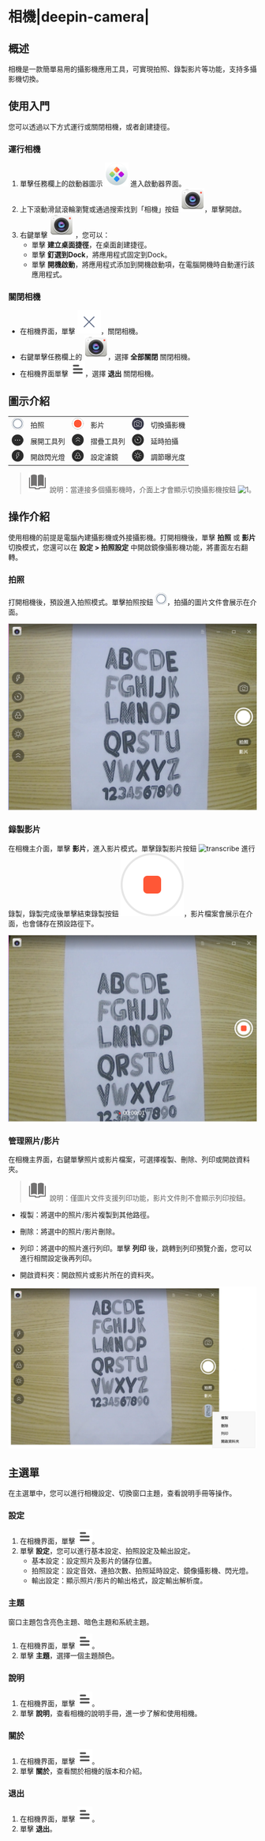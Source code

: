# 相機|deepin-camera|

## 概述

相機是一款簡單易用的攝影機應用工具，可實現拍照、錄製影片等功能，支持多攝影機切換。

## 使用入門

您可以透過以下方式運行或關閉相機，或者創建捷徑。

### 運行相機

1. 單擊任務欄上的啟動器圖示 ![deepin_launcher](../common/deepin_launcher.svg) 進入啟動器界面。
2. 上下滾動滑鼠滾輪瀏覽或通過搜索找到「相機」按鈕 ![camera](../common/camera.svg)，單擊開啟。
3. 右鍵單擊 ![camera](../common/camera.svg) ，您可以：
   - 單擊 **建立桌面捷徑**，在桌面創建捷徑。
   - 單擊 **釘選到Dock**，將應用程式固定到Dock。
   - 單擊 **開機啟動**，將應用程式添加到開機啟動項，在電腦開機時自動運行該應用程式。

### 關閉相機

- 在相機界面，單擊 ![close](../common/close.svg)，關閉相機。
- 右鍵單擊任務欄上的 ![camera](../common/camera.svg)，選擇 **全部關閉** 關閉相機。
- 在相機界面單擊 ![icon_menu](../common/icon_menu.svg)，選擇 **退出** 關閉相機。

## 圖示介紹

<table class="block1">
    <tbody>
        <tr>
            <td><img src="../common/photograph.png" alt="拍照" class="inline" /></td>
            <td>拍照</td>
            <td><img src="../common/record.png" alt="影片" class="inline" /></td>
            <td>影片</td>
            <td><img src="../common/switch.png" alt="切換攝影機" class="inline" /></td>
            <td>切換攝影機</td>
        </tr>
        <tr>
            <td><img src="../common/more.png" alt="展開工具列" class="inline" /></td>
            <td>展開工具列</td>
            <td><img src="../common/fold.png" alt="摺疊工具列" class="inline" /></td>
            <td>摺疊工具列</td>
            <td><img src="../common/delay.png" alt="延時拍攝" class="inline" /></td>
            <td>延時拍攝</td>
       </tr>   
       <tr>
            <td><img src="../common/flashlight.png" alt="閃光燈" class="inline" /></td>
            <td>開啟閃光燈</td>
            <td><img src="../common/filter.png" alt="濾鏡" class="inline" /></td>
            <td>設定濾鏡</td>
            <td><img src="../common/exposure.png" alt="曝光" class="inline" /></td>
            <td>調節曝光度</td>
        </tr>
    </tbody>
</table>


> ![notes](../common/notes.svg) 說明：當連接多個攝影機時，介面上才會顯示切換攝影機按鈕 ![1](fig/switch.png)。

## 操作介紹

使用相機的前提是電腦內建攝影機或外接攝影機。打開相機後，單擊 **拍照** 或 **影片** 切換模式，您還可以在 **設定 > 拍照設定** 中開啟鏡像攝影機功能，將畫面左右翻轉。

### 拍照

打開相機後，預設進入拍照模式。單擊拍照按鈕 ![photograph](../common/photograph.png)，拍攝的圖片文件會展示在介面。

![image](fig/image.png)

### 錄製影片 

在相機主介面，單擊 **影片**，進入影片模式。單擊錄製影片按鈕 ![transcribe](../common/record.svg) 進行錄製，錄製完成後單擊結束錄製按鈕 ![stop](../common/stop.svg)，影片檔案會展示在介面，也會儲存在預設路徑下。

![video](fig/video.png)

### 管理照片/影片

在相機主界面，右鍵單擊照片或影片檔案，可選擇複製、刪除、列印或開啟資料夾。
  > ![notes](../common/notes.svg) 說明：僅圖片文件支援列印功能，影片文件則不會顯示列印按鈕。

- 複製：將選中的照片/影片複製到其他路徑。

- 刪除：將選中的照片/影片刪除。

- 列印：將選中的照片進行列印。單擊 **列印** 後，跳轉到列印預覽介面，您可以進行相關設定後再列印。

- 開啟資料夾：開啟照片或影片所在的資料夾。

![rightmenu](fig/rightmenu.png)

## 主選單

在主選單中，您可以進行相機設定、切換窗口主題，查看說明手冊等操作。

### 設定

1. 在相機界面，單擊 ![icon_menu](../common/icon_menu.svg)。
2. 單擊 **設定**，您可以進行基本設定、拍照設定及輸出設定。
   - 基本設定：設定照片及影片的儲存位置。
   - 拍照設定：設定音效、連拍次數、拍照延時設定、鏡像攝影機、閃光燈。
   - 輸出設定：顯示照片/影片的輸出格式，設定輸出解析度。


### 主題

窗口主題包含亮色主題、暗色主題和系統主題。

1. 在相機界面，單擊 ![icon_menu](../common/icon_menu.svg)。
2. 單擊 **主題**，選擇一個主題顏色。

### 說明

1. 在相機界面，單擊 ![icon_menu](../common/icon_menu.svg)。
2. 單擊 **說明**，查看相機的說明手冊，進一步了解和使用相機。

### 關於

1. 在相機界面，單擊 ![icon_menu](../common/icon_menu.svg)。
2. 單擊 **關於**，查看關於相機的版本和介紹。

### 退出

1. 在相機界面，單擊 ![icon_menu](../common/icon_menu.svg)。
2. 單擊 **退出**。

